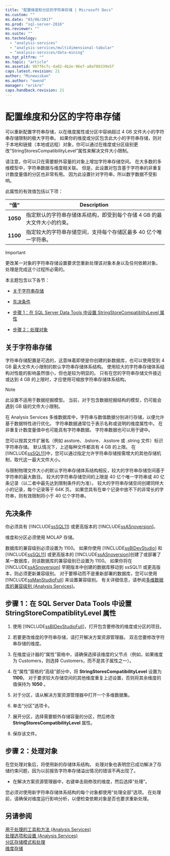 ```yaml
---
title: "配置维度和分区的字符串存储 | Microsoft Docs"
ms.custom: ""
ms.date: "03/06/2017"
ms.prod: "sql-server-2016"
ms.reviewer: ""
ms.suite: ""
ms.technology: 
  - "analysis-services"
  - "analysis-services/multidimensional-tabular"
  - "analysis-services/data-mining"
ms.tgt_pltfrm: ""
ms.topic: "article"
ms.assetid: 987f6cfc-da82-4b2e-96ef-a8af88339e5f
caps.latest.revision: 21
author: "Minewiskan"
ms.author: "owend"
manager: "erikre"
caps.handback.revision: 21
---
```

# 配置维度和分区的字符串存储
  可以重新配置字符串存储，以在维度属性或分区中容纳超过 4 GB 文件大小的字符串存储限制的极大字符串。 如果你的维度或分区包含此大小的字符串存储，则对于本地和链接（本地或远程）对象，你可以通过在维度或分区级别更改“StringStoresCompatibilityLevel”属性来解决文件大小限制。  
  
 请注意，你可以只在需要额外容量的对象上增加字符串存储空间。 在大多数的多维模型中，字符串数据与维度相关联。 但是，此设置对包含基于字符串的非重复计数度量值的分区也非常有用。 因为此设置针对字符串，所以数字数据不受影响。  
  
 此属性的有效值包括以下项：  
  
|“值”|Description|  
|-----------|-----------------|  
|**1050**|指定默认的字符串存储体系结构，即受到每个存储 4 GB 的最大文件大小的约束。|  
|**1100**|指定较大的字符串存储空间，支持每个存储区最多 40 亿个唯一字符串。|  
  
> [!IMPORTANT]  
>  更改某一对象的字符串存储设置要求您重新处理该对象本身以及任何依赖对象。 处理是完成这个过程所必需的。  
  
 本主题包含以下各节：  
  
-   [关于字符串存储](#bkmk_background)  
  
-   [先决条件](#bkmk_prereq)  
  
-   [步骤 1：在 SQL Server Data Tools 中设置 StringStoreCompatiblityLevel 属性](#bkmk_step1)  
  
-   [步骤 2：处理对象](#bkmk_step2)  
  
##  <a name="bkmk_background"></a> 关于字符串存储  
 字符串存储配置是可选的，这意味着即使是你创建的新数据库，也可以使用受到 4 GB 最大文件大小限制的默认字符串存储体系结构。 使用较大的字符串存储体系结构对性能的影响虽然很小，但也是较为明显的。 只有在您的字符串存储文件接近或达到 4 GB 的上限时，才应使用可缩放字符串存储体系结构。  
  
> [!NOTE]  
>  此设置不适用于数据挖掘模型。 当前，对于包含数据挖掘结构的模型，仍可能会遇到 GB 级的文件大小限制。  
  
 在 Analysis Services 多维数据库中，字符串与数值数据分别进行存储，以便允许基于数据特性进行优化。 字符串数据通常位于表示名称或说明的维度属性中。 在非重复计数度量值中也可能具有字符串数据。 字符串数据也可以用于键中。  
  
 您可以按其文件扩展名（例如 asstore、.bstore、.ksstore 或 .string 文件）标识字符串存储。 默认情况下，上述每种文件都具有 4 GB 的上限。 在 [!INCLUDE[ssSQL11](../../includes/sssql11-md.md)]中，您可以通过指定允许字符串存储按需增大的其他存储机制，取代这一最大文件大小。  
  
 与限制物理文件大小的默认字符串存储体系结构相反，较大的字符串存储空间基于字符串的最大数目。 较大的字符串存储空间的上限是 40 亿个唯一字符串或 40 亿条记录（以二者中最先达到限制条件的为准）。 较大的字符串存储空间创建同样大小的记录，每个记录等于 64K 页。 如果您具有在单个记录中放不下的非常长的字符串，则有效限制将小于 40 亿个字符串。  
  
##  <a name="bkmk_prereq"></a> 先决条件  
 你必须具有 [!INCLUDE[ssSQL11](../../includes/sssql11-md.md)] 或更高版本的 [!INCLUDE[ssASnoversion](../../includes/ssasnoversion-md.md)]。  
  
 维度和分区必须使用 MOLAP 存储。  
  
 数据库的兼容级别必须设置为 1100。 如果你使用 [!INCLUDE[ssBIDevStudio](../../includes/ssbidevstudio-md.md)] 和 [!INCLUDE[ssSQL11](../../includes/sssql11-md.md)] 或更高版本的 [!INCLUDE[ssASnoversion](../../includes/ssasnoversion-md.md)]创建了或部署了某一数据库，则该数据库的兼容级别已设置为 1100。 如果你将在 [!INCLUDE[ssASnoversion](../../includes/ssasnoversion-md.md)] 早期版本中创建的数据库移动到 ssSQL11 或更高版本，则必须更新兼容级别。 对于要移动而不是重新部署的数据库，您可以使用 [!INCLUDE[ssManStudioFull](../../includes/ssmanstudiofull-md.md)] 来设置兼容级别。 有关详细信息，请参阅[多维数据库的兼容级别 (Analysis Services)](../../analysis-services/multidimensional-models/compatibility-level-of-a-multidimensional-database-analysis-services.md)。  
  
##  <a name="bkmk_step1"></a> 步骤 1：在 SQL Server Data Tools 中设置 StringStoreCompatiblityLevel 属性  
  
1.  使用 [!INCLUDE[ssBIDevStudioFull](../../includes/ssbidevstudiofull-md.md)]，打开包含要修改的维度或分区的项目。  
  
2.  若要更改维度的字符串存储，请打开解决方案资源管理器。 双击您要修改字符串存储的维度。  
  
3.  在维度设计器的“属性”窗格中，请确保选择该维度的父节点（例如，如果维度为 Customers，则选择 Customers，而不是其子属性之一）。  
  
4.  在“属性”窗格的“高级”部分中，将 **StringStoresCompatibilityLevel** 设置为 **1100**。 对于要求较大存储空间的其他维度重复上述设置，否则将其余维度的值保持为 **1050** 。  
  
5.  对于分区，请从解决方案资源管理器中打开一个多维数据集。  
  
6.  单击“分区”选项卡。  
  
7.  展开分区，选择需要额外存储容量的分区，然后修改 **StringStoresCompatibilityLevel** 属性。  
  
8.  保存该文件。  
  
##  <a name="bkmk_step2"></a> 步骤 2：处理对象  
 在您处理对象后，将使用新的存储体系结构。 处理对象也表明您已成功解决了存储约束问题，因为以前报告字符串存储溢出情况的错误不再出现了。  
  
-   在解决方案资源管理器中，右键单击刚修改的维度，然后选择“处理”。  
  
 您必须对使用新字符串存储体系结构的每个对象都使用“处理全部”选项。 在处理前，请确保对维度运行影响分析，以便检查依赖对象是否也要求重新处理。  
  
## 另请参阅  
 [用于处理的工具和方法 (Analysis Services)](../../analysis-services/multidimensional-models/tools-and-approaches-for-processing-analysis-services.md)   
 [处理选项和设置 (Analysis Services)](../../analysis-services/multidimensional-models/processing-options-and-settings-analysis-services.md)   
 [分区存储模式和处理](../Topic/Partition%20Storage%20Modes%20and%20Processing.md)   
 [维度存储](../Topic/Dimension%20Storage.md)  
  
  